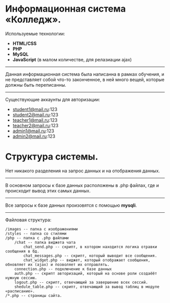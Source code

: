 # Информационная система «Колледж».


Используемые технологии:
- **HTML/CSS**
- **PHP**
- **MySQL**
- **JavaScript** (в малом количестве, для релазиации ajax)

---
Данная информационная система была написанна в рамках обучения, и не представляет собой что-то законченное, в ней много вещей, которые должны быть переписанны.

---

Существующие аккаунты для авторизации:
- student1@mail.ru:123
- student2@mail.ru:123
- teacher1@mail.ru:123
- teacher2@mail.ru:123
- admin1@mail.ru:123
- admin2@mail.ru:123

# Структура системы.

Нет никакого разделения на запрос данных и на отображения данных.

---

В основном запросы к базе данных расположены в .php файлах, где и происходит вывод этих самых данных.

---

Все запросы к базе данных произовятся с помощью **mysqli**.

---

Файловая структура:

    /images -- папка с изображениями
    /styles -- папка со стилями
    /php -- папка с .php файлами
        /chat -- папка виджета чата
            chat_send.php -- скрипт, в котором находится логика отравки сообщения в бд.
            chat_messages.php -- скрипт, который выводит все сообщения.
            chat_widget.php -- виджет, который отображает сообщения, обновляет их (ajax) и позволяет их отправлять. 
        connection.php -- подключение к базе данных
        auth.php -- скрипт авторизаций, который на основе роли создаёёт нужную сессию.
        logout.php -- скрипт, отвечающий за завершение всех сессий.
        shedule_table.php -- скрипт, отвечающий за вывод таблиц в модуле «расписание».
    /*.php -- страницы сайта.